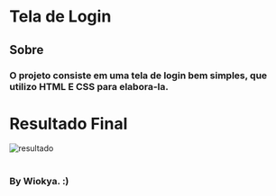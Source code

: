 # Tela de Login

## Sobre

### O projeto consiste em uma tela de login bem simples, que utilizo HTML E CSS para elabora-la.

# Resultado Final

![resultado](https://user-images.githubusercontent.com/91344005/135816800-a9d80bbd-0cc7-4385-a631-81d5de0abe38.png)
#
### By Wiokya. :)
